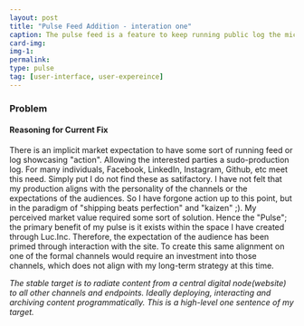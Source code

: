 ```yaml
---
layout: post
title: "Pulse Feed Addition - interation one"
caption: The pulse feed is a feature to keep running public log the microproject, mocks, models and general development
card-img:
img-1:
permalink:
type: pulse
tag: [user-interface, user-expereince]
---
```


### Problem
#### Reasoning for Current Fix
There is an implicit market expectation to have some sort of running feed or log showcasing "action". Allowing the interested parties a sudo-production log. For many individuals, Facebook, LinkedIn, Instagram, Github, etc meet this need. Simply put I do not find these as satifactory. I have not felt that my production aligns with the personality of the channels or the expectations of the audiences. So I have forgone action up to this point, but in the paradigm of "shipping beats perfection" and "kaizen" ;). My perceived market value required some sort of solution. Hence the "Pulse"; the primary benefit of my pulse is it exists within the space I have created through Luc.Inc. Therefore, the expectation of the audience has been primed through interaction with the site. To create this same alignment on one of the formal channels would require an investment into those channels, which does not align with my long-term strategy at this time.

*The stable target is to radiate content from a central digital node(website) to all other channels and endpoints. Ideally deploying, interacting and archiving content programmatically. This is a high-level one sentence of my target.*
